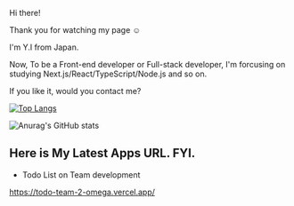Hi there!

Thank you for watching my page ☺️

I'm Y.I from Japan. 

Now, To be a Front-end developer or Full-stack developer, I'm forcusing on studying Next.js/React/TypeScript/Node.js and so on.

If you like it, would you contact me?

[![Top Langs](https://github-readme-stats.vercel.app/api/top-langs/?username=london-newyork)](https://github.com/anuraghazra/github-readme-stats)

![Anurag's GitHub stats](https://github-readme-stats.vercel.app/api?username=anuraghazra&count_private=true)

## Here is My Latest Apps URL. FYI.


- Todo List on Team development

https://todo-team-2-omega.vercel.app/
